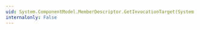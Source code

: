 ```yaml
---
uid: System.ComponentModel.MemberDescriptor.GetInvocationTarget(System.Type,System.Object)
internalonly: False
---
```

